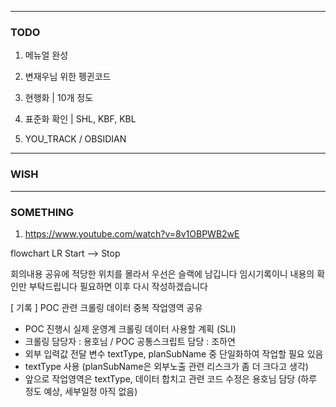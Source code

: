 
---
### TODO 

1. 메뉴얼 완성

2. 변재우님 위한 펭귄코드

4. 현행화 | 10개 정도 

5. 표준화 확인 | SHL, KBF, KBL

7. YOU_TRACK / OBSIDIAN

---
### WISH

---

### SOMETHING

1. https://www.youtube.com/watch?v=8v1OBPWB2wE

flowchart LR
Start --> Stop


회의내용 공유에 적당한 위치를 몰라서 우선은 슬랙에 남깁니다
임시기록이니 내용의 확인만 부탁드립니다
필요하면 이후 다시 작성하겠습니다

\[ 기록 ]
POC 관련 크롤링 데이터 중복 작업영역 공유

- POC 진행시 실제 운영계 크롤링 데이터 사용할 계획 (SLI)
- 크롤링 담당자 : 용호님 / POC 공통스크립트 담당 : 조하연
- 외부 입력값 전달 변수 textType, planSubName 중 단일화하여 작업할 필요 있음
- textType 사용
     (planSubName은 외부노출 관련 리스크가 좀 더 크다고 생각)
- 앞으로 작업영역은 textType, 데이터 합치고 관련 코드 수정은 용호님 담당
    (하루 정도 예상, 세부일정 아직 없음)
